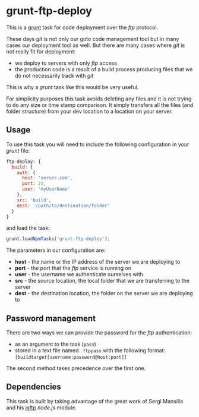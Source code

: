# grunt-ftp-deploy

This is a [grunt](https://github.com/gruntjs/grunt) task for code deployment over the _ftp_ protocol.

These days _git_ is not only our goto code management tool but in many cases our deployment tool as well. But there are many cases where _git_ is not really fit for deployment:

- we deploy to servers with only _ftp_ access
- the production code is a result of a build process producing files that we do not necessarily track with _git_

This is why a _grunt_ task like this would be very useful.

For simplicity purposes this task avoids deleting any files and it is not trying to do any size or time stamp comparison. It simply transfers all the files (and folder structure) from your dev location to a location on your server.

## Usage

To use this task you will need to include the following configuration in your _grunt_ file:

```javascript
ftp-deploy: {
  build: {
    auth: {
      host: 'server.com',
      port: 21,
      user: 'myUserName'
    },
    src: 'build',
    dest: '/path/to/destination/folder'
  }
}
```

and load the task:

```javascript
grunt.loadNpmTasks('grunt-ftp-deploy');
```

The parameters in our configuration are:

- **host** - the name or the IP address of the server we are deploying to
- **port** - the port that the _ftp_ service is running on
- **user** - the username we authenticate ourselves with
- **src** - the source location, the local folder that we are transferring to the server
- **dest** - the destination location, the folder on the server we are deploying to

## Password management

There are two ways we can provide the password for the _ftp_ authentication:

- as an argument to the task (`pass`)
- stored in a text file named `.ftppass` with the following format:
`[`*`buildtarget`*`[username:password@host:port]]`

The second method takes precedence over the first one.

## Dependencies

This task is built by taking advantage of the great work of Sergi Mansilla and his [jsftp](https://github.com/sergi/jsftp) _node.js_ module.

